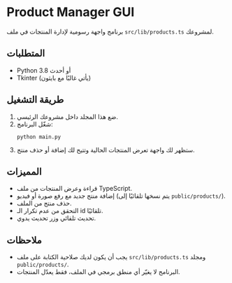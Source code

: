 # Product Manager GUI

برنامج واجهة رسومية لإدارة المنتجات في ملف `src/lib/products.ts` لمشروعك.

## المتطلبات
- Python 3.8 أو أحدث
- Tkinter (يأتي غالبًا مع بايثون)

## طريقة التشغيل
1. ضع هذا المجلد داخل مشروعك الرئيسي.
2. شغّل البرنامج:
   ```
   python main.py
   ```
3. ستظهر لك واجهة تعرض المنتجات الحالية وتتيح لك إضافة أو حذف منتج.

## المميزات
- قراءة وعرض المنتجات من ملف TypeScript.
- إضافة منتج جديد مع رفع صورة أو فيديو (يتم نسخها تلقائيًا إلى `public/products/`).
- حذف منتج من الملف.
- التحقق من عدم تكرار الـ id تلقائيًا.
- تحديث تلقائي وزر تحديث يدوي.

## ملاحظات
- يجب أن يكون لديك صلاحية الكتابة على ملف `src/lib/products.ts` ومجلد `public/products/`.
- البرنامج لا يغيّر أي منطق برمجي في الملف، فقط يعدّل المنتجات. 